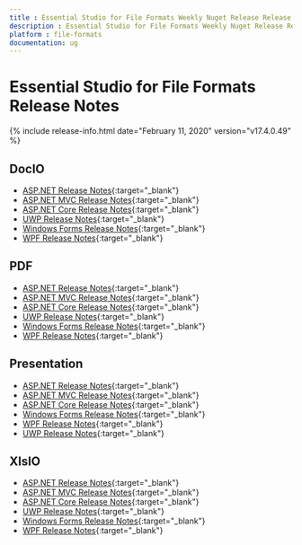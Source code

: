 ```yaml
---
title : Essential Studio for File Formats Weekly Nuget Release Release Notes  
description : Essential Studio for File Formats Weekly Nuget Release Release Notes  
platform : file-formats
documentation: ug
---
```


# Essential Studio for File Formats  Release Notes  

{% include release-info.html date="February 11, 2020" version="v17.4.0.49" %} 

## DocIO

* [ASP.NET Release Notes](/aspnet/release-notes/v17.4.0.49#docio){:target="_blank"}
* [ASP.NET MVC Release Notes](/aspnetmvc/release-notes/v17.4.0.49#docio){:target="_blank"}
* [ASP.NET Core Release Notes](/aspnet-core/release-notes/v17.4.0.49#docio){:target="_blank"}
* [UWP Release Notes](/uwp/release-notes/v17.4.0.49#docio){:target="_blank"}
* [Windows Forms Release Notes](/windowsforms/release-notes/v17.4.0.49#docio){:target="_blank"}
* [WPF Release Notes](/wpf/release-notes/v17.4.0.49#docio){:target="_blank"}


## PDF

* [ASP.NET Release Notes](/aspnet/release-notes/v17.4.0.49#pdf){:target="_blank"}
* [ASP.NET MVC Release Notes](/aspnetmvc/release-notes/v17.4.0.49#pdf){:target="_blank"}
* [ASP.NET Core Release Notes](/aspnet-core/release-notes/v17.4.0.49#pdf){:target="_blank"}
* [UWP Release Notes](/uwp/release-notes/v17.4.0.49#pdf){:target="_blank"}
* [Windows Forms Release Notes](/windowsforms/release-notes/v17.4.0.49#pdf){:target="_blank"}
* [WPF Release Notes](/wpf/release-notes/v17.4.0.49#pdf){:target="_blank"}


## Presentation

* [ASP.NET Release Notes](/aspnet/release-notes/v17.4.0.49#presentation){:target="_blank"}
* [ASP.NET MVC Release Notes](/aspnetmvc/release-notes/v17.4.0.49#presentation){:target="_blank"}
* [ASP.NET Core Release Notes](/aspnet-core/release-notes/v17.4.0.49#presentation){:target="_blank"}
* [Windows Forms Release Notes](/windowsforms/release-notes/v17.4.0.49#presentation){:target="_blank"}
* [WPF Release Notes](/wpf/release-notes/v17.4.0.49#presentation){:target="_blank"}
* [UWP Release Notes](/uwp/release-notes/v17.4.0.49#presentation){:target="_blank"}


## XlsIO

* [ASP.NET Release Notes](/aspnet/release-notes/v17.4.0.49#xlsio){:target="_blank"}
* [ASP.NET MVC Release Notes](/aspnetmvc/release-notes/v17.4.0.49#xlsio){:target="_blank"}
* [ASP.NET Core Release Notes](/aspnet-core/release-notes/v17.4.0.49#xlsio){:target="_blank"}
* [UWP Release Notes](/uwp/release-notes/v17.4.0.49#xlsio){:target="_blank"}
* [Windows Forms Release Notes](/windowsforms/release-notes/v17.4.0.49#xlsio){:target="_blank"}
* [WPF Release Notes](/wpf/release-notes/v17.4.0.49#xlsio){:target="_blank"}